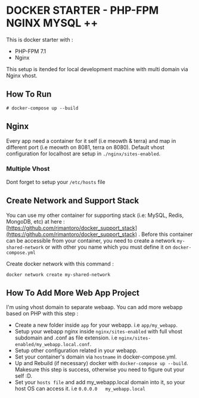 # DOCKER STARTER - PHP-FPM NGINX MYSQL ++

This is docker starter with :
- PHP-FPM 7.1
- Nginx

This setup is itended for local development machine with multi domain via Nginx vhost.

## How To Run

```
# docker-compose up --build
```

## Nginx

Every app need a container for it self (i.e meowth & terra) and map in different port (i.e meowth on 8081, terra on 8080). Default vhost configuration for localhost are setup in ```./nginx/sites-enabled```.

### Multiple Vhost

Dont forget to setup your ```/etc/hosts``` file


## Create Network and Support Stack

You can use my other container for supporting stack (i.e: MySQL, Redis, MongoDB, etc) at here : [https://github.com/rimantoro/docker_support_stack](https://github.com/rimantoro/docker_support_stack) . Before this container can be accessible from your container, you need to create a network ```my-shared-network``` or with other you name which you must define it on ```docker-compose.yml```

Create docker network with this command :

```
docker network create my-shared-network
```

## How To Add More Web App Project

I'm using vhost domain to separate webaap. You can add more webapp based on PHP with this step :
* Create a new folder inside ```app``` for your webapp. i.e ```app/my_webapp```.
* Setup your webapp nginx inside ```nginx/sites-enabled``` with full vhost subdomain and .conf as file extension. i.e ```nginx/sites-enabled/my_webapp.local.conf```.
* Setup other configuration related in your webapp.
* Set your container's domain via ```hostname``` in docker-compose.yml.
* Up and Rebuild (if necessary) docker with ```docker-compose up --build```. Makesure this step is success, otherwise you need to figure out your self :D.
* Set your ```hosts file``` and add my_webapp.local domain into it, so your host OS can access it. i.e ```0.0.0.0	my_webapp.local```


